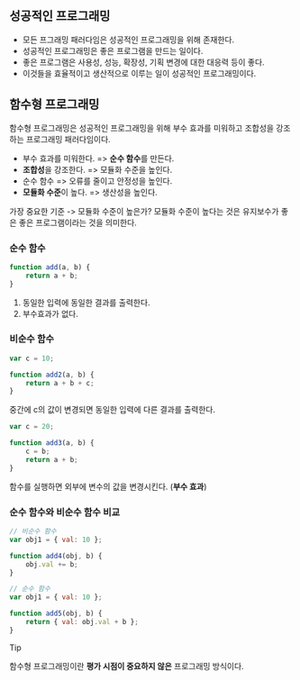 ## 성공적인 프로그래밍
- 모든 프그래밍 패러다임은 성공적인 프로그래밍을 위해 존재한다.
- 성공적인 프로그래밍은 좋은 프로그램을 만드는 일이다.
- 좋은 프로그램은 사용성, 성능, 확장성, 기획 변경에 대한 대응력 등이 좋다.
- 이것들을 효율적이고 생산적으로 이루는 일이 성공적인 프로그래밍이다.

## 함수형 프로그래밍
함수형 프로그래밍은 성공적인 프로그래밍을 위해 부수 효과를 미워하고 조합성을 강조하는 프로그래밍 패러다임이다.

- 부수 효과를 미워한다. => **순수 함수**를 만든다.
- **조합성**을 강조한다. => 모듈화 수준을 높인다.
- 순수 함수 => 오류를 줄이고 안정성을 높인다.
- **모듈화 수준**이 높다. => 생산성을 높인다.

가장 중요한 기준 -> 모듈화 수준이 높은가? 
모듈화 수준이 높다는 것은 유지보수가 좋은 좋은 프로그램이라는 것을 의미한다. 

### 순수 함수
```js
function add(a, b) {
	return a + b;
}
```

1. 동일한 입력에 동일한 결과를 출력한다.
2. 부수효과가 없다. 

### 비순수 함수
```js
var c = 10;

function add2(a, b) {
	return a + b + c;
}
```

중간에 c의 값이 변경되면 동일한 입력에 다른 결과를 출력한다.

```js
var c = 20;

function add3(a, b) {
	c = b;
	return a + b;
}
```

함수를 실행하면 외부에 변수의 값을 변경시킨다. (**부수 효과**)


### 순수 함수와 비순수 함수 비교

```js
// 비순수 함수
var obj1 = { val: 10 };

function add4(obj, b) {
	obj.val += b;
}
```

```js
// 순수 함수
var obj1 = { val: 10 };

function add5(obj, b) {
	return { val: obj.val + b };
}
```

> [!tip]
> 함수형 프로그래밍이란 **평가 시점이 중요하지 않은** 프로그래밍 방식이다.
